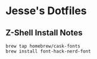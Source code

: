# Jesse's Dotfiles

## Z-Shell Install Notes

```shell
brew tap homebrew/cask-fonts
brew install font-hack-nerd-font
```